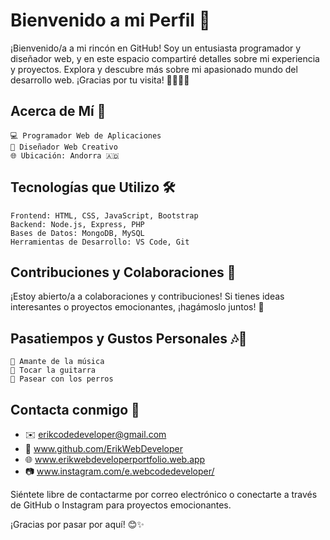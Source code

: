 # Bienvenido a mi Perfil 👋

¡Bienvenido/a a mi rincón en GitHub! Soy un entusiasta programador y diseñador web, y en este espacio compartiré detalles sobre mi experiencia y proyectos. Explora y descubre más sobre mi apasionado mundo del desarrollo web. ¡Gracias por tu visita! 🚀👨‍💻✨

## Acerca de Mí 🚀

    💻 Programador Web de Aplicaciones
    🎨 Diseñador Web Creativo 
    🌐 Ubicación: Andorra 🇦🇩    


## Tecnologías que Utilizo 🛠️

    Frontend: HTML, CSS, JavaScript, Bootstrap
    Backend: Node.js, Express, PHP
    Bases de Datos: MongoDB, MySQL
    Herramientas de Desarrollo: VS Code, Git

## Contribuciones y Colaboraciones 👥

¡Estoy abierto/a a colaboraciones y contribuciones! Si tienes ideas interesantes o proyectos emocionantes, ¡hagámoslo juntos! 🚀

## Pasatiempos y Gustos Personales 🎶🎸

    🎵 Amante de la música
    🎸 Tocar la guitarra
    🐾 Pasear con los perros

## Contacta conmigo 🤝

- ✉️ erikcodedeveloper@gmail.com
- 🐙 www.github.com/ErikWebDeveloper
- 🌐 www.erikwebdeveloperportfolio.web.app
- 📷 www.instagram.com/e.webcodedeveloper/


Siéntete libre de contactarme por correo electrónico o conectarte a través de GitHub o Instagram para proyectos emocionantes.

¡Gracias por pasar por aquí! 😊✨
